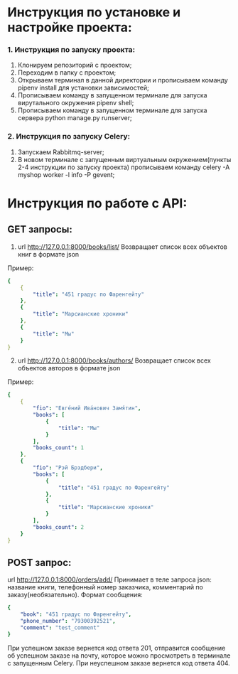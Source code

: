 # Инструкция по установке и настройке проекта:

### 1. Инструкция по запуску проекта:

1) Клонируем репозиторий с проектом;
2) Переходим в папку с проектом;
3) Открываем терминал в данной директории и прописываем команду pipenv install для установки зависимостей;
4) Прописываем команду в запущенном терминале для запуска вирутального окружения pipenv shell;
5) Прописываем команду в запущенном терминале для запуска сервера python manage.py runserver;

### 2. Инструкция по запуску Celery:

1) Запускаем Rabbitmq-server;
2) В новом терминале с запущенным виртуальным окружением(пункты 2-4 инструкции по запуску проекта) прописываем команду celery -A myshop worker -l info -P gevent;

# Инструкция по работе с API:

## GET запросы:
1) url http://127.0.0.1:8000/books/list/
Возвращает список всех объектов книг в формате json

Пример:
```yaml
{
    {
        "title": "451 градус по Фаренгейту"
    },
    {
        "title": "Марсианские хроники"
    },
    {
        "title": "Мы"
    }
}
```

2) url http://127.0.0.1:8000/books/authors/
Возвращает список всех объектов авторов в формате json

Пример:
```yaml
{
    {
        "fio": "Евге́ний Ива́нович Замя́тин",
        "books": [
            {
                "title": "Мы"
            }
        ],
        "books_count": 1
    },
    {
        "fio": "Рэй Брэдбери",
        "books": [
            {
                "title": "451 градус по Фаренгейту"
            },
            {
                "title": "Марсианские хроники"
            }
        ],
        "books_count": 2
    }
}
```

## POST запрос:
url http://127.0.0.1:8000/orders/add/
Принимает в теле запроса json: название книги, телефонный номер заказчика, комментарий по заказу(необязательно). Формат сообщения:
```yaml
{
    "book": "451 градус по Фаренгейту",
    "phone_number": "79300392521",
    "comment": "test_comment"
}
```

При успешном заказе вернется код ответа 201, отправится сообщение об успешном заказе на почту, которое можно просмотреть в терминале с запущенным Celery.
При неуспешном заказе вернется код ответа 404.